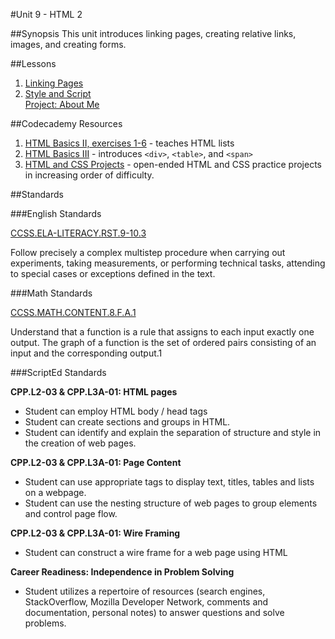 #Unit 9 - HTML 2

##Synopsis
This unit introduces linking pages, creating relative links, images, and creating forms.

##Lessons

1. [Linking Pages](sessions/1-linkingPages)
2. [Style and Script](sessions/2-styleScript)  
   [Project: About Me](sessions/3-project-aboutMe)

##Codecademy Resources

1. [HTML Basics II, exercises 1-6](http://www.codecademy.com/courses/web-beginner-en-y2Yjd/0/1?curriculum_id=50579fb998b470000202dc8b) - teaches HTML lists
2. [HTML Basics III](http://www.codecademy.com/courses/web-beginner-en-f8mcL/0/1?curriculum_id=50579fb998b470000202dc8b) - introduces `<div>`, `<table>`, and `<span>`
3. [HTML and CSS Projects](https://www.codecademy.com/en/courses/html-css-prj) - open-ended HTML and CSS practice projects in increasing order of difficulty.

##Standards

###English Standards
 
[CCSS.ELA-LITERACY.RST.9-10.3](http://www.corestandards.org/ELA-Literacy/RST/9-10/3/)

Follow precisely a complex multistep procedure when carrying out experiments, taking measurements, or performing technical tasks, attending to special cases or exceptions defined in the text.

###Math Standards
 
[CCSS.MATH.CONTENT.8.F.A.1](http://www.corestandards.org/Math/Content/8/F/A/1/)

Understand that a function is a rule that assigns to each input exactly one output. The graph of a function is the set of ordered pairs consisting of an input and the corresponding output.1

###ScriptEd Standards

**CPP.L2-03 & CPP.L3A-01: HTML pages**  
* Student can employ HTML body / head tags  
* Student can create sections and groups in HTML.      
* Student can identify and explain the separation of structure and style in the creation of web pages.

**CPP.L2-03 & CPP.L3A-01: Page Content**  
* Student can use appropriate tags to display text, titles, tables and lists on a webpage.  
* Student can use the nesting structure of web pages to group elements and control page flow.

**CPP.L2-03 & CPP.L3A-01: Wire Framing**  
* Student can construct a wire frame for a web page using HTML
 
**Career Readiness: Independence in Problem Solving**  
* Student utilizes a repertoire of resources (search engines, StackOverflow, Mozilla Developer Network, comments and documentation, personal notes) to answer questions and solve problems.

